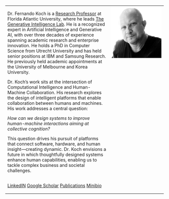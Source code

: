 


<table width="100%" style="border: none;">
<tr>
<td width="65%">
<p>
Dr. Fernando Koch is a <a href="https://www.fau.edu/engineering/directory/faculty/koch/">Research Professor</a> at Florida Atlantic University, where he leads <a href="http://www.generativeintelligencelab.ai">The Generative Intelligence Lab</a>. He is a recognized expert in Artificial Intelligence and Generative AI, with over three decades of experience spanning academic research and enterprise innovation. He holds a PhD in Computer Science from Utrecht University and has held senior positions at IBM and Samsung Research. He previously held academic appointments at the University of Melbourne and Korea University.
</p>
<p>
Dr. Koch’s work sits at the intersection of Computational Intelligence and Human-Machine Collaboration. His research explores the design of intelligent platforms that enable collaboration between humans and machines. His work addresses a central question:
</p>
<p>
<i>How can we design systems to improve human-machine interactions aiming at collective cognition?</i>
</p>
<p>
This question drives his pursuit of platforms that connect software, hardware, and human insight—creating dynamic. Dr. Koch envisions a future in which thoughtfully designed systems enhance human capabilities, enabling us to tackle complex business and societal challenges.
</p>
<p>
<br/>
<a href="https://www.linkedin.com/in/fkoch/">LinkedIN</a>
<a href="https://scholar.google.com/citations?hl=en&user=-jD2UDsAAAAJ&view_op=list_works&sortby=pubdate">Google Scholar</a>
<a href="./publications.html">Publications</a>
<a href="./minibio.html">Minibio</a>
</p>
</td>
<td width="35%" valign="top">
<img src="./images/fkoch-headshot.png" width="250">
</td>
</tr>
</table>

